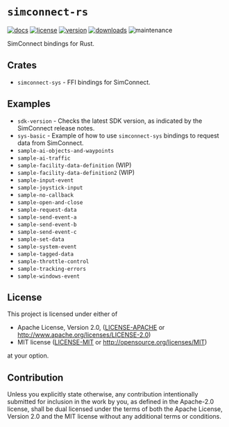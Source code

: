 # `simconnect-rs`
[![docs](https://img.shields.io/docsrs/simconnect-sys?style=for-the-badge&logo=rust)](https://docs.rs/crate/simconnect-sys/latest)
[![license](https://img.shields.io/crates/l/simconnect-sys?style=for-the-badge)](https://crates.io/crates/simconnect-sys)
[![version](https://img.shields.io/crates/v/simconnect-sys?style=for-the-badge)](https://crates.io/crates/simconnect-sys)
[![downloads](https://img.shields.io/crates/d/simconnect-sys?style=for-the-badge)](https://crates.io/crates/simconnect-sys)
<picture><img alt="maintenance" src="https://img.shields.io/maintenance/active%20development/2023?style=for-the-badge"></picture>

SimConnect bindings for Rust.

## Crates

* `simconnect-sys` - FFI bindings for SimConnect.

## Examples

* `sdk-version` - Checks the latest SDK version, as indicated by the SimConnect release notes.
* `sys-basic` - Example of how to use `simconnect-sys` bindings to request data from SimConnect.
* `sample-ai-objects-and-waypoints`
* `sample-ai-traffic`
* `sample-facility-data-definition` (WIP)
* `sample-facility-data-definition2` (WIP)
* `sample-input-event`
* `sample-joystick-input`
* `sample-no-callback`
* `sample-open-and-close`
* `sample-request-data`
* `sample-send-event-a`
* `sample-send-event-b`
* `sample-send-event-c`
* `sample-set-data`
* `sample-system-event`
* `sample-tagged-data`
* `sample-throttle-control`
* `sample-tracking-errors`
* `sample-windows-event`

## License

This project is licensed under either of

 * Apache License, Version 2.0, ([LICENSE-APACHE](LICENSE-APACHE) or
   http://www.apache.org/licenses/LICENSE-2.0)
 * MIT license ([LICENSE-MIT](LICENSE-MIT) or
   http://opensource.org/licenses/MIT)

at your option.

## Contribution

Unless you explicitly state otherwise, any contribution intentionally
submitted for inclusion in the work by you, as defined in the Apache-2.0
license, shall be dual licensed under the terms of both the Apache License,
Version 2.0 and the MIT license without any additional terms or conditions.